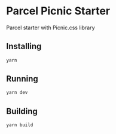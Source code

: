 # Parcel Picnic Starter

Parcel starter with Picnic.css library

## Installing
```bash
yarn
```

## Running
```bash
yarn dev
```

## Building
```bash
yarn build
```